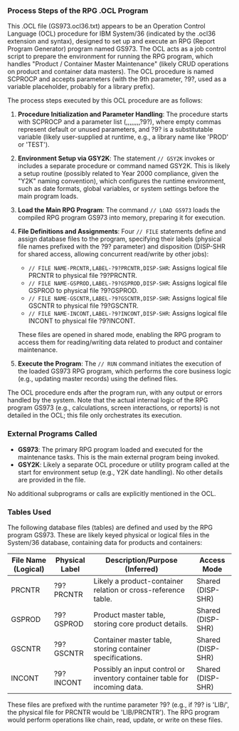 ### Process Steps of the RPG .OCL Program

This .OCL file (GS973.ocl36.txt) appears to be an Operation Control Language (OCL) procedure for IBM System/36 (indicated by the .ocl36 extension and syntax), designed to set up and execute an RPG (Report Program Generator) program named GS973. The OCL acts as a job control script to prepare the environment for running the RPG program, which handles "Product / Container Master Maintenance" (likely CRUD operations on product and container data masters). The OCL procedure is named SCPROCP and accepts parameters (with the 9th parameter, ?9?, used as a variable placeholder, probably for a library prefix).

The process steps executed by this OCL procedure are as follows:

1. **Procedure Initialization and Parameter Handling**: The procedure starts with SCPROCP and a parameter list (,,,,,,,,?9?), where empty commas represent default or unused parameters, and ?9? is a substitutable variable (likely user-supplied at runtime, e.g., a library name like 'PROD' or 'TEST').

2. **Environment Setup via GSY2K**: The statement `// GSY2K` invokes or includes a separate procedure or command named GSY2K. This is likely a setup routine (possibly related to Year 2000 compliance, given the "Y2K" naming convention), which configures the runtime environment, such as date formats, global variables, or system settings before the main program loads.

3. **Load the Main RPG Program**: The command `// LOAD GS973` loads the compiled RPG program GS973 into memory, preparing it for execution.

4. **File Definitions and Assignments**: Four `// FILE` statements define and assign database files to the program, specifying their labels (physical file names prefixed with the ?9? parameter) and disposition (DISP-SHR for shared access, allowing concurrent read/write by other jobs):
   - `// FILE NAME-PRCNTR,LABEL-?9?PRCNTR,DISP-SHR`: Assigns logical file PRCNTR to physical file ?9?PRCNTR.
   - `// FILE NAME-GSPROD,LABEL-?9?GSPROD,DISP-SHR`: Assigns logical file GSPROD to physical file ?9?GSPROD.
   - `// FILE NAME-GSCNTR,LABEL-?9?GSCNTR,DISP-SHR`: Assigns logical file GSCNTR to physical file ?9?GSCNTR.
   - `// FILE NAME-INCONT,LABEL-?9?INCONT,DISP-SHR`: Assigns logical file INCONT to physical file ?9?INCONT.
   
   These files are opened in shared mode, enabling the RPG program to access them for reading/writing data related to product and container maintenance.

5. **Execute the Program**: The `// RUN` command initiates the execution of the loaded GS973 RPG program, which performs the core business logic (e.g., updating master records) using the defined files.

The OCL procedure ends after the program run, with any output or errors handled by the system. Note that the actual internal logic of the RPG program GS973 (e.g., calculations, screen interactions, or reports) is not detailed in the OCL; this file only orchestrates its execution.

### External Programs Called

- **GS973**: The primary RPG program loaded and executed for the maintenance tasks. This is the main external program being invoked.
- **GSY2K**: Likely a separate OCL procedure or utility program called at the start for environment setup (e.g., Y2K date handling). No other details are provided in the file.

No additional subprograms or calls are explicitly mentioned in the OCL.

### Tables Used

The following database files (tables) are defined and used by the RPG program GS973. These are likely keyed physical or logical files in the System/36 database, containing data for products and containers:

| File Name (Logical) | Physical Label | Description/Purpose (Inferred) | Access Mode |
|---------------------|----------------|--------------------------------|-------------|
| PRCNTR             | ?9?PRCNTR     | Likely a product-container relation or cross-reference table. | Shared (DISP-SHR) |
| GSPROD             | ?9?GSPROD     | Product master table, storing core product details. | Shared (DISP-SHR) |
| GSCNTR             | ?9?GSCNTR     | Container master table, storing container specifications. | Shared (DISP-SHR) |
| INCONT             | ?9?INCONT     | Possibly an input control or inventory container table for incoming data. | Shared (DISP-SHR) |

These files are prefixed with the runtime parameter ?9? (e.g., if ?9? is 'LIB/', the physical file for PRCNTR would be 'LIB/PRCNTR'). The RPG program would perform operations like chain, read, update, or write on these files.